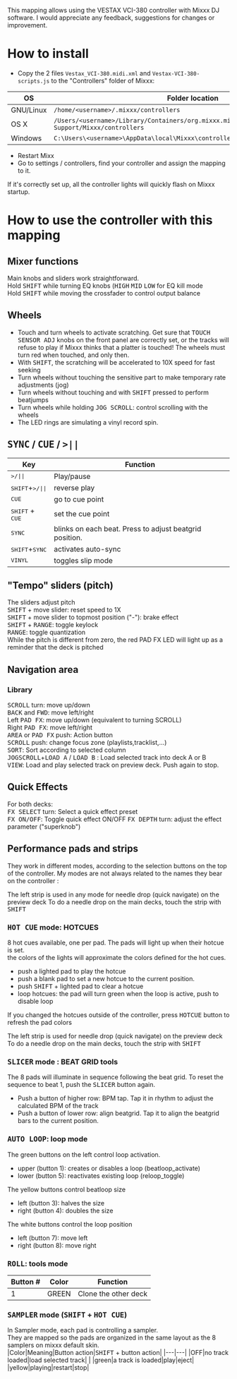 This mapping allows using the VESTAX VCI-380 controller with Mixxx DJ software.
I would appreciate any feedback, suggestions for changes or improvement.

# How to install
- Copy the 2 files `Vestax_VCI-380.midi.xml` and `Vestax-VCI-380-scripts.js` to the "Controllers" folder of Mixxx:

|OS|Folder location|
|---|---|
|GNU/Linux| `/home/<username>/.mixxx/controllers` |
|OS X| `/Users/<username>/Library/Containers/org.mixxx.mixxx/Data/Library/Application Support/Mixxx/controllers` |
|Windows| `C:\Users\<username>\AppData\local\Mixxx\controllers` |

- Restart Mixx
- Go to settings / controllers, find your controller and assign the mapping to it.

If it's correctly set up, all the controller lights will quickly flash on Mixxx startup.

# How to use the controller with this mapping

## Mixer functions

Main knobs and sliders work straightforward.  
Hold <kbd>SHIFT</kbd> while turning EQ knobs (<kbd>HIGH</kbd> <kbd>MID</kbd> <kbd>LOW</kbd> for EQ kill mode  
Hold <kbd>SHIFT</kbd> while moving the crossfader to control output balance  

## Wheels

* Touch and turn wheels to activate scratching.
Get sure that <kbd>TOUCH SENSOR ADJ</kbd> knobs on the front panel are correctly set, or the tracks will refuse to play if Mixxx thinks that a platter is touched! The wheels must turn red when touched, and only then.
* With <kbd>SHIFT</kbd>, the scratching will be accelerated to 10X speed for fast seeking
* Turn wheels without touching the sensitive part to make temporary rate adjustments (jog)
* Turn wheels without touching and with <kbd>SHIFT</kbd> pressed to perform beatjumps
* Turn wheels while holding <kbd>JOG SCROLL</kbd>: control scrolling with the wheels  
* The LED rings are simulating a vinyl record spin.

## <kbd>SYNC</kbd> / <kbd>CUE</kbd> / <kbd>>||</kbd>

|Key|Function|
|---|---|
|<kbd>>/\|\|</kbd>|Play/pause|
|<kbd>SHIFT</kbd>+<kbd>>/\|\|</kbd>|reverse play|
|<kbd>CUE</kbd>|go to cue point|
|<kbd>SHIFT</kbd> + <kbd>CUE</kbd>|set the cue point|
|<kbd>SYNC</kbd>|blinks on each beat. Press to adjust beatgrid position.|
|<kbd>SHIFT</kbd>+<kbd>SYNC</kbd>|activates auto-sync|
|<kbd>VINYL</kbd>|toggles slip mode|


## "Tempo" sliders (pitch)

The sliders adjust pitch  
<kbd>SHIFT</kbd> + move slider: reset speed to 1X  
<kbd>SHIFT</kbd> + move slider to topmost position ("-"): brake effect  
<kbd>SHIFT</kbd> + <kbd>RANGE</kbd>: toggle keylock  
<kbd>RANGE</kbd>: toggle quantization  
While the pitch is different from zero, the red PAD FX LED will light up as a reminder that the deck is pitched 

## Navigation area

### Library

<kbd>SCROLL</kbd> turn: move up/down  
<kbd>BACK</kbd> and <kbd>FWD</kbd>: move left/right  
Left <kbd>PAD FX</kbd>: move up/down (equivalent to turning SCROLL)  
Right <kbd>PAD FX</kbd>: move left/right   
<kbd>AREA</kbd> or <kbd>PAD FX</kbd> push: Action button  
<kbd>SCROLL</kbd> push: change focus zone (playlists,tracklist,...)  
<kbd>SORT</kbd>: Sort according to selected column  
<kbd>JOGSCROLL</kbd>+<kbd>LOAD A</kbd> / <kbd>LOAD B</kbd> : Load selected track into deck A or B  
<kbd>VIEW</kbd>: Load and play selected track on preview deck. Push again to stop.  

## Quick Effects

For both decks:  
<kbd>FX SELECT</kbd> turn: Select a quick effect preset  
<kbd>FX ON/OFF</kbd>: Toggle quick effect ON/OFF 
<kbd>FX DEPTH</kbd> turn: adjust the effect parameter ("superknob")

## Performance pads and strips

They work in different modes, according to the selection buttons on the top of the controller.
My modes are not always related to the names they bear on the controller :

The left strip is used in any mode for needle drop (quick navigate) on the preview deck
To do a needle drop on the main decks, touch the strip with <kbd>SHIFT</kbd>

### <kbd>HOT CUE</kbd> mode: HOTCUES
8 hot cues available, one per pad. The pads will light up when their hotcue is set.  
the colors of the lights will approximate the colors defined for the hot cues.  
- push a lighted pad to play the hotcue
- push a blank pad to set a new hotcue to the current position.
- push <kbd>SHIFT</kbd> + lighted pad to clear a hotcue
- loop hotcues: the pad will turn green when the loop is active, push to disable loop

If you changed the hotcues outside of the controller, press <kbd>HOTCUE</kbd> button to refresh the pad colors  

The left strip is used for needle drop (quick navigate) on the preview deck  
To do a needle drop on the main decks, touch the strip with <kbd>SHIFT</kbd>

### <kbd>SLICER</kbd> mode : BEAT GRID tools
The 8 pads will illuminate in sequence following the beat grid. To reset the sequence to beat 1, push the <kbd>SLICER</kbd> button again.
- Push a button of higher row: BPM tap. Tap it in rhythm to adjust the calculated BPM of the track  
- Push a button of lower row: align beatgrid. Tap it to align the beatgrid bars to the current position.    

### <kbd>AUTO LOOP</kbd>: loop mode
The green buttons on the left control loop activation.  
- upper (button 1): creates or disables a loop (beatloop_activate)  
- lower (button 5): reactivates existing loop (reloop_toggle)  

The yellow buttons control beatloop size
- left (button 3): halves the size
- right (button 4): doubles the size

The white buttons control the loop position  
- left (button 7): move left  
- right (button 8): move right  

### <kbd>ROLL</kbd>: tools mode
|Button #|Color|Function|
|---|---|---|
|1|GREEN|Clone the other deck|

### <kbd>SAMPLER</kbd> mode (<kbd>SHIFT</kbd> + <kbd>HOT CUE</kbd>)
In Sampler mode, each pad is controlling a sampler.  
They are mapped so the pads are organized in the same layout as the 8 samplers on mixxx default skin.  
|Color|Meaning|Button action|<kbd>SHIFT</kbd> + button action|
|---|---|
|OFF|no track loaded|load selected track| |
|green|a track is loaded|play|eject|
|yellow|playing|restart|stop|

